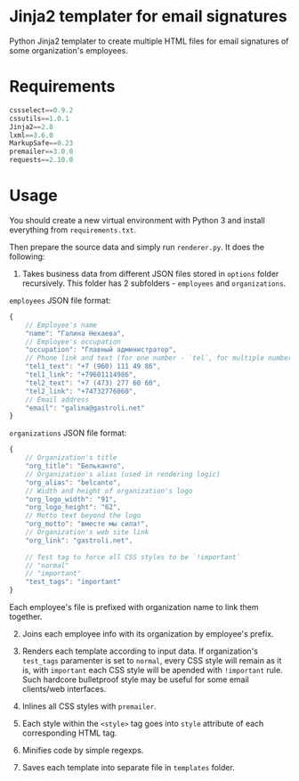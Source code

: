 # Jinja2 templater for email signatures

Python Jinja2 templater to create multiple HTML files for email signatures of some organization's employees.

# Requirements

```python
cssselect==0.9.2
cssutils==1.0.1
Jinja2==2.8
lxml==3.6.0
MarkupSafe==0.23
premailer==3.0.0
requests==2.10.0
```

# Usage

You should create a new virtual environment with Python 3 and install everything from `requirements.txt`.

Then prepare the source data and simply run `renderer.py`. It does the following:

1. Takes business data from different JSON files stored in `options` folder recursively.
This folder has 2 subfolders - `employees` and `organizations`.

`employees` JSON file format:

```js
{
    // Employee's name
    "name": "Галина Нехаева",
    // Employee's occupation
    "occupation": "Главный администратор",
    // Phone link and text (for one number - `tel`, for multiple numbers - `tel1`, `tel2`, etc.)
    "tel1_text": "+7 (960) 111 49 86",
    "tel1_link": "+79601114986",
    "tel2_text": "+7 (473) 277 60 60",
    "tel2_link": "+74732776060",
    // Email address
    "email": "galina@gastroli.net"
}
```

`organizations` JSON file format:

```js
{
    // Organization's title
    "org_title": "Бельканто",
    // Organization's alias (used in rendering logic)
    "org_alias": "belcanto",
    // Width and height of organization's logo
    "org_logo_width": "91",
    "org_logo_height": "62",
    // Motto text beyond the logo
    "org_motto": "вместе мы сила!",
    // Organization's web site link
    "org_link": "gastroli.net",
 
    // Test tag to force all CSS styles to be `!important`
    // "normal"
    // "important"
    "test_tags": "important"
}
```

Each employee's file is prefixed with organization name to link them together.

2. Joins each employee info with its organization by employee's prefix.

3. Renders each template according to input data.
If organization's `test_tags` paramenter is set to `normal`, every CSS style will remain as it is, 
with `important` each CSS style will be apended with `!important` rule.
Such hardcore bulletproof style may be useful for some email clients/web interfaces.

4. Inlines all CSS styles with `premailer`.
5. Each style within the `<style>` tag goes into `style` attribute of each corresponding HTML tag.

5. Minifies code by simple regexps.

5. Saves each template into separate file in `templates` folder.
